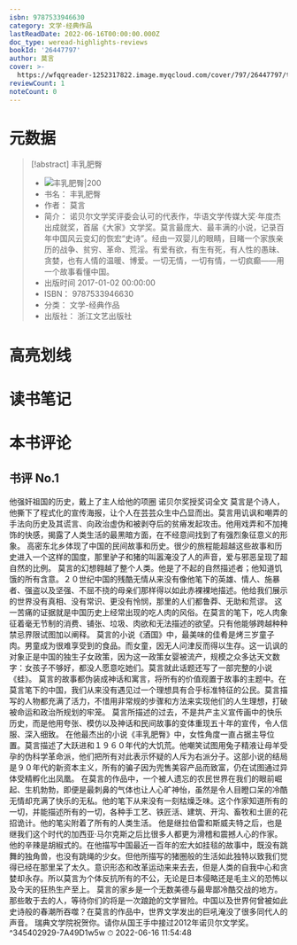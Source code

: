 ```yaml
---
isbn: 9787533946630
category: 文学-经典作品
lastReadDate: 2022-06-16T00:00:00.000Z
doc_type: weread-highlights-reviews
bookId: '26447797'
author: 莫言
cover: >-
  https://wfqqreader-1252317822.image.myqcloud.com/cover/797/26447797/t7_26447797.jpg
reviewCount: 1
noteCount: 0
---
```

# 元数据
> [!abstract] 丰乳肥臀
> - ![ 丰乳肥臀|200](https://wfqqreader-1252317822.image.myqcloud.com/cover/797/26447797/t7_26447797.jpg)
> - 书名： 丰乳肥臀
> - 作者： 莫言
> - 简介： 诺贝尔文学奖评委会认可的代表作，华语文学传媒大奖·年度杰出成就奖，首届《大家》文学奖。莫言最庞大、最丰满的小说，记录百年中国风云变幻的恢宏“史诗”。经由一双婴儿的眼睛，目睹一个家族亲历的战争、贫穷、革命、荒淫。有爱有欲，有生有死，有人性的愚昧、贪婪，也有人情的温暖、博爱。一切无情，一切有情，一切疯癫——用一个故事看懂中国。
> - 出版时间 2017-01-02 00:00:00
> - ISBN： 9787533946630
> - 分类： 文学-经典作品
> - 出版社： 浙江文艺出版社

# 高亮划线

# 读书笔记

# 本书评论

## 书评 No.1 
他强奸祖国的历史，戴上了主人给他的项圈
诺贝尔奖授奖词全文
莫言是个诗人，他撕下了程式化的宣传海报，让个人在芸芸众生中凸显而出。莫言用讥讽和嘲弄的手法向历史及其谎言、向政治虚伪和被剥夺后的贫瘠发起攻击。他用戏弄和不加掩饰的快感，揭露了人类生活的最黑暗方面，在不经意间找到了有强烈象征意义的形象。
高密东北乡体现了中国的民间故事和历史。很少的旅程能超越这些故事和历史进入一个这样的国度，那里驴子和猪的叫嚣淹没了人的声音，爱与邪恶呈现了超自然的比例。
莫言的幻想翱越了整个人类。他是了不起的自然描述者；他知道饥饿的所有含意。２０世纪中国的残酷无情从来没有像他笔下的英雄、情人、施暴者、强盗以及坚强、不屈不挠的母亲们那样得以如此赤裸裸地描述。他给我们展示的世界没有真相、没有常识、更没有怜悯，那里的人们都鲁莽、无助和荒谬。
这一苦痛的证据就是中国历史上经常出现的吃人肉的风俗。在莫言的笔下，吃人肉象征着毫无节制的消费、铺张、垃圾、肉欲和无法描述的欲望。只有他能够跨越种种禁忌界限试图加以阐释。
莫言的小说《酒国》中，最美味的佳肴是烤三岁童子肉。男童成为很难享受到的食品。而女童，因无人问津反而得以生存。这一讥讽的对象正是中国的独生子女政策，因为这一政策女婴被流产，规模之众多达天文数字：女孩子不够好，都没人愿意吃她们。莫言就此话题还写了一部完整的小说《蛙》。
莫言的故事都伪装成神话和寓言，将所有的价值观置于故事的主题中。在莫言笔下的中国，我们从来没有遇见过一个理想具有合乎标准特征的公民。莫言描写的人物都充满了活力，不惜用非常规的步骤和方法来实现他们的人生理想，打破被命运和政治所规划的牢笼。
莫言所描述的过去，不是共产主义宣传画中的快乐历史，而是他用夸张、模仿以及神话和民间故事的变体重现五十年的宣传，令人信服、深入细致。
在他最杰出的小说《丰乳肥臀》中，女性角度一直占据主导位置。莫言描述了大跃进和１９６０年代的大饥荒。他嘲笑试图用兔子精液让母羊受孕的伪科学革命派，他们把所有对此表示怀疑的人斥为右派分子。这部小说的结局是９０年代的新资本主义，所有的骗子因为兜售美容产品而致富，仍在试图通过异体受精孵化出凤凰。
在莫言的作品中，一个被人遗忘的农民世界在我们的眼前崛起、生机勃勃，即便是最刺鼻的气体也让人心旷神怡，虽然是令人目瞪口呆的冷酷无情却充满了快乐的无私。他的笔下从来没有一刻枯燥乏味。这个作家知道所有的一切，并能描述所有的一切，各种手工艺、铁匠活、建筑、开沟、畜牧和土匪的花招诡计。他的笔尖附着了所有的人类生活。
他是继拉伯雷和斯威夫特之后，也是继我们这个时代的加西亚·马尔克斯之后比很多人都更为滑稽和震撼人心的作家。他的辛辣是胡椒式的。在他描写中国最近一百年的宏大如挂毯的故事中，既没有跳舞的独角兽，也没有跳绳的少女。但他所描写的猪圈般的生活如此独特以致我们觉得已经在那里呆了太久。意识形态和改革运动来来去去，但是人类的自我中心和贪婪却永存。所以莫言为个体反抗所有的不公，无论是日本侵略还是毛主义的恐怖以及今天的狂热生产至上。
莫言的家乡是一个无数美德与最卑鄙冷酷交战的地方。那些敢于去的人，等待你们的将是一次踉跄的文学冒险。中国以及世界何曾被如此史诗般的春潮所吞噬？在莫言的作品中，世界文学发出的巨吼淹没了很多同代人的声音。
瑞典文学院祝贺你。请你从国王手中接过2012年诺贝尔文学奖。 ^345402929-7A49D1w5w
⏱ 2022-06-16 11:54:48
